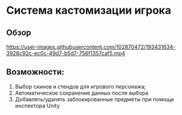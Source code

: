 # Система кастомизации игрока

## Обзор
https://user-images.githubusercontent.com/102870472/193431634-3928c92c-ec0c-49d7-b5d7-756f1357caf5.mp4
## Возможности:
1. Выбор скинов и стендов для игрового персонажа; 
2. Автоматическое сохранение данных после выбора
3. Добавлять/удалять заблокированные предметы при помощи инспектора Unity
